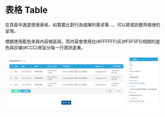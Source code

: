 # 表格 Table

在頁面中適當使用表格，如需要比對行為或陳列需求等...，可以將資訊整齊規律的呈現。

標題使用藍色來與內容做區隔，而內容會使用白\(\#FFFFFF\)灰\(\#F5F5F5\)相間的底色與灰線\(\#CCC\)來區分每一行資訊差異。

![](../.gitbook/assets/page_table.png)



